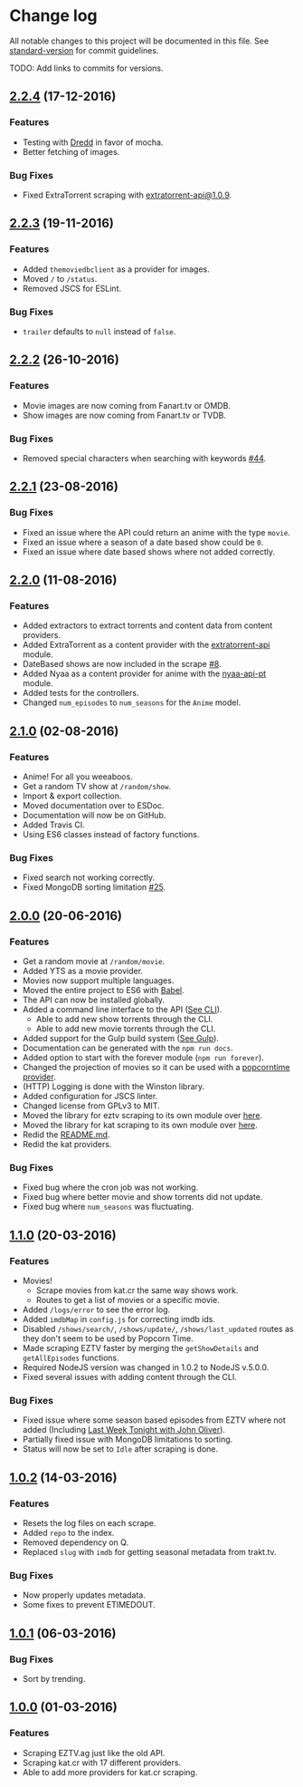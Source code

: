 # Change log

All notable changes to this project will be documented in this file. See
[standard-version](https://github.com/conventional-changelog/standard-version)
for commit guidelines.



TODO: Add links to commits for versions.



<a name="2.2.4"></a>
## [2.2.4]() (17-12-2016)

### Features
 * Testing with [Dredd](https://github.com/apiaryio/dredd) in favor of mocha.
 * Better fetching of images.


### Bug Fixes
 * Fixed ExtraTorrent scraping with [extratorrent-api@1.0.9](https://github.com/ChrisAlderson/extratorrent-api).



<a name="2.2.3"></a>
## [2.2.3]() (19-11-2016)

### Features
 * Added `themoviedbclient` as a provider for images.
 * Moved `/` to `/status`.
 * Removed JSCS for ESLint.


### Bug Fixes
 * `trailer` defaults to `null` instead of `false`.



<a name="2.2.2"></a>
## [2.2.2]() (26-10-2016)

### Features
 * Movie images are now coming from Fanart.tv or OMDB.
 * Show images are now coming from Fanart.tv or TVDB.


### Bug Fixes
 * Removed special characters when searching with keywords [#44](https://github.com/popcorn-official/popcorn-api/issues/44).



<a name="2.2.1"></a>
## [2.2.1]() (23-08-2016)

### Bug Fixes
 * Fixed an issue where the API could return an anime with the type `movie`.
 * Fixed an issue where a season of a date based show could be `0`.
 * Fixed an issue where date based shows where not added correctly.



<a name="2.2.0"></a>
## [2.2.0]() (11-08-2016)

### Features
 * Added extractors to extract torrents and content data from content providers.
 * Added ExtraTorrent as a content provider with the [extratorrent-api](https://github.com/ChrisAlderson/extratorrent-api) module.
 * DateBased shows are now included in the scrape [#8](https://github.com/popcorn-official/popcorn-api/issues/8).
 * Added Nyaa as a content provider for anime with the [nyaa-api-pt](https://github.com/ChrisAlderson/nyaa-api-pt) module.
 * Added tests for the controllers.
 * Changed `num_episodes` to `num_seasons` for the `Anime` model.



<a name="2.1.0"></a>
## [2.1.0]() (02-08-2016)

### Features
 * Anime! For all you weeaboos.
 * Get a random TV show at `/random/show`.
 * Import & export collection.
 * Moved documentation over to ESDoc.
 * Documentation will now be on GitHub.
 * Added Travis CI.
 * Using ES6 classes instead of factory functions.


### Bug Fixes
   - Fixed search not working correctly.
   - Fixed MongoDB sorting limitation [#25](https://github.com/popcorn-official/popcorn-api/issues/25).



<a name="2.0.0"></a>
## [2.0.0]() (20-06-2016)

### Features
 * Get a random movie at `/random/movie`.
 * Added YTS as a movie provider.
 * Movies now support multiple languages.
 * Moved the entire project to ES6 with [Babel](https://babeljs.io/).
 * The API can now be installed globally.
 * Added a command line interface to the API ([See CLI](https://popcorn-official.github.io/popcorn-api/manual/usage.html#global)).
   * Able to add new show torrents through the CLI.
   * Able to add new movie torrents through the CLI.
 * Added support for the Gulp build system ([See Gulp](https://popcorn-official.github.io/popcorn-api/manual/usage.html#gulp)).
 * Documentation can be generated with the `npm run docs`.
 * Added option to start with the forever module (`npm run forever`).
 * Changed the projection of movies so it can be used with a [popcorntime provider](https://github.com/ChrisAlderson/butter-provider-movies).
 * (HTTP) Logging is done with the Winston library.
 * Added configuration for JSCS linter.
 * Changed license from GPLv3 to MIT.
 * Moved the library for eztv scraping to its own module over [here](https://github.com/ChrisAlderson/eztv-api-pt).
 * Moved the library for kat scraping to its own module over [here](https://github.com/ChrisAlderson/kat-api-pt).
 * Redid the [README.md](README.md).
 * Redid the kat providers.


### Bug Fixes
 * Fixed bug where the cron job was not working.
 * Fixed bug where better movie and show torrents did not update.
 * Fixed bug where `num_seasons` was fluctuating.



<a name="1.1.0"></a>
## [1.1.0]() (20-03-2016)

### Features
 * Movies!
   * Scrape movies from kat.cr the same way shows work.
   * Routes to get a list of movies or a specific movie.
 * Added `/logs/error` to see the error log.
 * Added `imdbMap` in `config.js` for correcting imdb ids.
 * Disabled `/shows/search/`, `/shows/update/`, `/shows/last_updated` routes as they don't seem to be used by Popcorn Time.
 * Made scraping EZTV faster by merging the `getShowDetails` and `getAllEpisodes` functions.
 * Required NodeJS version was changed in 1.0.2 to NodeJS v.5.0.0.
 * Fixed several issues with adding content through the CLI.


### Bug Fixes
 * Fixed issue where some season based episodes from EZTV where not added (Including [Last Week Tonight with John Oliver](https://eztv.ag/shows/1025/last-week-tonight-with-john-oliver/)).
 * Partially fixed issue with MongoDB limitations to sorting.
 * Status will now be set to `Idle` after scraping is done.



## [1.0.2]() (14-03-2016)

### Features
 * Resets the log files on each scrape.
 * Added `repo` to the index.
 * Removed dependency on Q.
 * Replaced `slug` with `imdb` for getting seasonal metadata from trakt.tv.

### Bug Fixes
 * Now properly updates metadata.
 * Some fixes to prevent ETIMEDOUT.



<a name="1.0.1"></a>
## [1.0.1]() (06-03-2016)

### Bug Fixes
 * Sort by trending.



<a name="1.0.0"></a>
## [1.0.0]() (01-03-2016)

### Features
 * Scraping EZTV.ag just like the old API.
 * Scraping kat.cr with 17 different providers.
 * Able to add more providers for kat.cr scraping.
